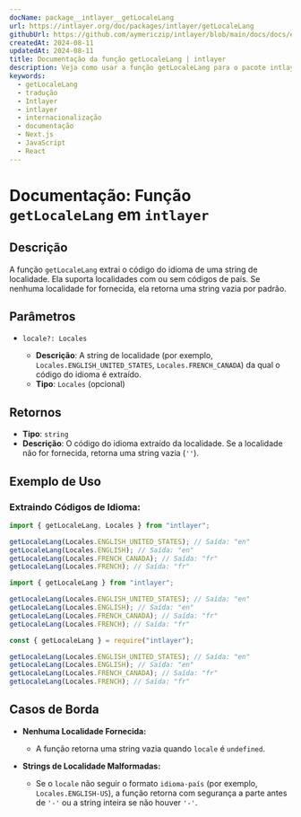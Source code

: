 ```yaml
---
docName: package__intlayer__getLocaleLang
url: https://intlayer.org/doc/packages/intlayer/getLocaleLang
githubUrl: https://github.com/aymericzip/intlayer/blob/main/docs/docs/en/packages/intlayer/getLocaleLang.md
createdAt: 2024-08-11
updatedAt: 2024-08-11
title: Documentação da função getLocaleLang | intlayer
description: Veja como usar a função getLocaleLang para o pacote intlayer
keywords:
  - getLocaleLang
  - tradução
  - Intlayer
  - intlayer
  - internacionalização
  - documentação
  - Next.js
  - JavaScript
  - React
---
```


# Documentação: Função `getLocaleLang` em `intlayer`

## Descrição

A função `getLocaleLang` extrai o código do idioma de uma string de localidade. Ela suporta localidades com ou sem códigos de país. Se nenhuma localidade for fornecida, ela retorna uma string vazia por padrão.

## Parâmetros

- `locale?: Locales`

  - **Descrição**: A string de localidade (por exemplo, `Locales.ENGLISH_UNITED_STATES`, `Locales.FRENCH_CANADA`) da qual o código do idioma é extraído.
  - **Tipo**: `Locales` (opcional)

## Retornos

- **Tipo**: `string`
- **Descrição**: O código do idioma extraído da localidade. Se a localidade não for fornecida, retorna uma string vazia (`''`).

## Exemplo de Uso

### Extraindo Códigos de Idioma:

```typescript codeFormat="typescript"
import { getLocaleLang, Locales } from "intlayer";

getLocaleLang(Locales.ENGLISH_UNITED_STATES); // Saída: "en"
getLocaleLang(Locales.ENGLISH); // Saída: "en"
getLocaleLang(Locales.FRENCH_CANADA); // Saída: "fr"
getLocaleLang(Locales.FRENCH); // Saída: "fr"
```

```javascript codeFormat="esm"
import { getLocaleLang } from "intlayer";

getLocaleLang(Locales.ENGLISH_UNITED_STATES); // Saída: "en"
getLocaleLang(Locales.ENGLISH); // Saída: "en"
getLocaleLang(Locales.FRENCH_CANADA); // Saída: "fr"
getLocaleLang(Locales.FRENCH); // Saída: "fr"
```

```javascript codeFormat="commonjs"
const { getLocaleLang } = require("intlayer");

getLocaleLang(Locales.ENGLISH_UNITED_STATES); // Saída: "en"
getLocaleLang(Locales.ENGLISH); // Saída: "en"
getLocaleLang(Locales.FRENCH_CANADA); // Saída: "fr"
getLocaleLang(Locales.FRENCH); // Saída: "fr"
```

## Casos de Borda

- **Nenhuma Localidade Fornecida:**

  - A função retorna uma string vazia quando `locale` é `undefined`.

- **Strings de Localidade Malformadas:**
  - Se o `locale` não seguir o formato `idioma-país` (por exemplo, `Locales.ENGLISH-US`), a função retorna com segurança a parte antes de `'-'` ou a string inteira se não houver `'-'`.
